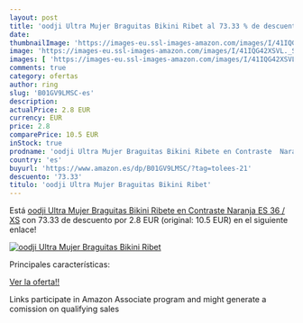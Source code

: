 ```yaml
---
layout: post
title: 'oodji Ultra Mujer Braguitas Bikini Ribet al 73.33 % de descuento'
date: 
thumbnailImage: 'https://images-eu.ssl-images-amazon.com/images/I/41IQG42XSVL._SL200_.jpg'
image: 'https://images-eu.ssl-images-amazon.com/images/I/41IQG42XSVL._SL200_.jpg'
images: [ 'https://images-eu.ssl-images-amazon.com/images/I/41IQG42XSVL._SL200_.jpg' ]
comments: true
category: ofertas
author: ring
slug: 'B01GV9LMSC-es'
description:
actualPrice: 2.8 EUR
currency: EUR
price: 2.8
comparePrice: 10.5 EUR
inStock: true
prodname: 'oodji Ultra Mujer Braguitas Bikini Ribete en Contraste  Naranja  ES 36 / XS'
country: 'es'
buyurl: 'https://www.amazon.es/dp/B01GV9LMSC/?tag=tolees-21'
descuento: '73.33'
titulo: 'oodji Ultra Mujer Braguitas Bikini Ribet'
---
```


Está [oodji Ultra Mujer Braguitas Bikini Ribete en Contraste  Naranja  ES 36 / XS](https://www.amazon.es/dp/B01GV9LMSC/?tag=tolees-21) con 73.33 de descuento por 2.8 EUR (original: 10.5 EUR) en el siguiente enlace!

[![oodji Ultra Mujer Braguitas Bikini Ribet](https://images-eu.ssl-images-amazon.com/images/I/41IQG42XSVL._SL200_.jpg)](https://www.amazon.es/dp/B01GV9LMSC/?tag=tolees-21)

Principales características:


[Ver la oferta!!](https://www.amazon.es/dp/B01GV9LMSC/?tag=tolees-21)

Links participate in Amazon Associate program and might generate a comission on qualifying sales


